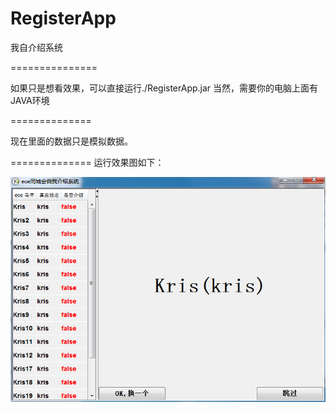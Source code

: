 RegisterApp
===========

我自介绍系统

===============

如果只是想看效果，可以直接运行./RegisterApp.jar 
当然，需要你的电脑上面有JAVA环境

==============

现在里面的数据只是模拟数据。

==============
运行效果图如下：

![Runtime sreenshot](main_screenshot.png)
